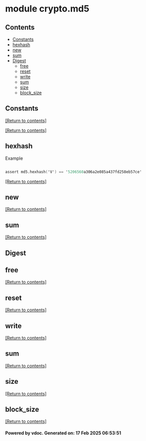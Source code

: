 # module crypto.md5


## Contents
- [Constants](#Constants)
- [hexhash](#hexhash)
- [new](#new)
- [sum](#sum)
- [Digest](#Digest)
  - [free](#free)
  - [reset](#reset)
  - [write](#write)
  - [sum](#sum)
  - [size](#size)
  - [block_size](#block_size)

## Constants
[[Return to contents]](#Contents)

[[Return to contents]](#Contents)

## hexhash
Example
```v

assert md5.hexhash('V') == '5206560a306a2e085a437fd258eb57ce'

```

[[Return to contents]](#Contents)

## new
[[Return to contents]](#Contents)

## sum
[[Return to contents]](#Contents)

## Digest
## free
[[Return to contents]](#Contents)

## reset
[[Return to contents]](#Contents)

## write
[[Return to contents]](#Contents)

## sum
[[Return to contents]](#Contents)

## size
[[Return to contents]](#Contents)

## block_size
[[Return to contents]](#Contents)

#### Powered by vdoc. Generated on: 17 Feb 2025 06:53:51
